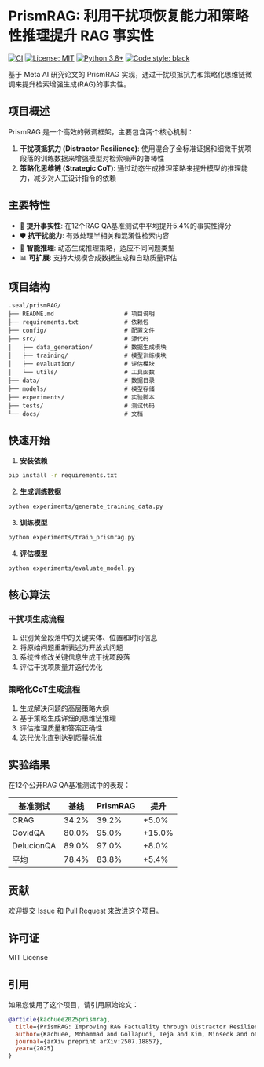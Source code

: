 # PrismRAG: 利用干扰项恢复能力和策略性推理提升 RAG 事实性

[![CI](https://github.com/xuanyue2019/prismrag/workflows/CI/badge.svg)](https://github.com/xuanyue2019/prismrag/actions)
[![License: MIT](https://img.shields.io/badge/License-MIT-yellow.svg)](https://opensource.org/licenses/MIT)
[![Python 3.8+](https://img.shields.io/badge/python-3.8+-blue.svg)](https://www.python.org/downloads/)
[![Code style: black](https://img.shields.io/badge/code%20style-black-000000.svg)](https://github.com/psf/black)

基于 Meta AI 研究论文的 PrismRAG 实现，通过干扰项抵抗力和策略化思维链微调来提升检索增强生成(RAG)的事实性。

## 项目概述

PrismRAG 是一个高效的微调框架，主要包含两个核心机制：

1. **干扰项抵抗力 (Distractor Resilience)**: 使用混合了金标准证据和细微干扰项段落的训练数据来增强模型对检索噪声的鲁棒性
2. **策略化思维链 (Strategic CoT)**: 通过动态生成推理策略来提升模型的推理能力，减少对人工设计指令的依赖

## 主要特性

- 🎯 **提升事实性**: 在12个RAG QA基准测试中平均提升5.4%的事实性得分
- 🛡️ **抗干扰能力**: 有效处理半相关和混淆性检索内容
- 🧠 **智能推理**: 动态生成推理策略，适应不同问题类型
- 📊 **可扩展**: 支持大规模合成数据生成和自动质量评估

## 项目结构

```
.seal/prismRAG/
├── README.md                    # 项目说明
├── requirements.txt             # 依赖包
├── config/                      # 配置文件
├── src/                         # 源代码
│   ├── data_generation/         # 数据生成模块
│   ├── training/                # 模型训练模块
│   ├── evaluation/              # 评估模块
│   └── utils/                   # 工具函数
├── data/                        # 数据目录
├── models/                      # 模型存储
├── experiments/                 # 实验脚本
├── tests/                       # 测试代码
└── docs/                        # 文档
```

## 快速开始

1. **安装依赖**
```bash
pip install -r requirements.txt
```

2. **生成训练数据**
```bash
python experiments/generate_training_data.py
```

3. **训练模型**
```bash
python experiments/train_prismrag.py
```

4. **评估模型**
```bash
python experiments/evaluate_model.py
```

## 核心算法

### 干扰项生成流程
1. 识别黄金段落中的关键实体、位置和时间信息
2. 将原始问题重新表述为开放式问题
3. 系统性修改关键信息生成干扰项段落
4. 评估干扰项质量并迭代优化

### 策略化CoT生成流程
1. 生成解决问题的高层策略大纲
2. 基于策略生成详细的思维链推理
3. 评估推理质量和答案正确性
4. 迭代优化直到达到质量标准

## 实验结果

在12个公开RAG QA基准测试中的表现：

| 基准测试 | 基线 | PrismRAG | 提升 |
|---------|------|----------|------|
| CRAG | 34.2% | 39.2% | +5.0% |
| CovidQA | 80.0% | 95.0% | +15.0% |
| DelucionQA | 89.0% | 97.0% | +8.0% |
| 平均 | 78.4% | 83.8% | +5.4% |

## 贡献

欢迎提交 Issue 和 Pull Request 来改进这个项目。

## 许可证

MIT License

## 引用

如果您使用了这个项目，请引用原始论文：

```bibtex
@article{kachuee2025prismrag,
  title={PrismRAG: Improving RAG Factuality through Distractor Resilience and Strategic Reasoning},
  author={Kachuee, Mohammad and Gollapudi, Teja and Kim, Minseok and others},
  journal={arXiv preprint arXiv:2507.18857},
  year={2025}
}
```